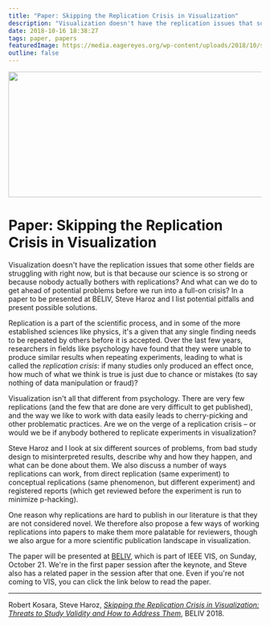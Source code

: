 ```yaml
---
title: "Paper: Skipping the Replication Crisis in Visualization"
description: "Visualization doesn't have the replication issues that some other fields are struggling with right now, but is that because our science is so strong or because nobody actually bothers with replications? And what can we do to get ahead of potential problems before we run into a full-on crisis? In a paper to be presented at BELIV, Steve Haroz and I list potential pitfalls and present possible solutions."
date: 2018-10-16 18:38:27
tags: paper, papers
featuredImage: https://media.eagereyes.org/wp-content/uploads/2018/10/skipping-replication-crisis.jpg
outline: false
---
```


<p align="center"><img src="https://media.eagereyes.org/wp-content/uploads/2018/10/skipping-replication-crisis.jpg" width="772" height="250" /></p>

# Paper: Skipping the Replication Crisis in Visualization

Visualization doesn't have the replication issues that some other fields are struggling with right now, but is that because our science is so strong or because nobody actually bothers with replications? And what can we do to get ahead of potential problems before we run into a full-on crisis? In a paper to be presented at BELIV, Steve Haroz and I list potential pitfalls and present possible solutions.

Replication is a part of the scientific process, and in some of the more established sciences like physics, it's a given that any single finding needs to be repeated by others before it is accepted. Over the last few years, researchers in fields like psychology have found that they were unable to produce similar results when repeating experiments, leading to what is called the <em>replication crisis</em>: if many studies only produced an effect once, how much of what we think is true is just due to chance or mistakes (to say nothing of data manipulation or fraud)?

Visualization isn't all that different from psychology. There are very few replications (and the few that are done are very difficult to get published), and the way we like to work with data easily leads to cherry-picking and other problematic practices. Are we on the verge of a replication crisis – or would we be if anybody bothered to replicate experiments in visualization?

Steve Haroz and I look at six different sources of problems, from bad study design to misinterpreted results, describe why and how they happen, and what can be done about them. We also discuss a number of ways replications can work, from direct replication (same experiment) to conceptual replications (same phenomenon, but different experiment) and registered reports (which get reviewed before the experiment is run to minimize p-hacking).

One reason why replications are hard to publish in our literature is that they are not considered novel. We therefore also propose a few ways of working replications into papers to make them more palatable for reviewers, though we also argue for a more scientific publication landscape in visualization.

The paper will be presented at <a href="https://beliv-workshop.github.io">BELIV</a>, which is part of IEEE VIS, on Sunday, October 21. We're in the first paper session after the keynote, and Steve also has a related paper in the session after that one. Even if you're not coming to VIS, you can click the link below to read the paper.

<hr class="wp-block-separator is-style-wide"/>

Robert Kosara, Steve Haroz, <a href="/publications/Kosara-BELIV-2018"><em>Skipping the Replication Crisis in Visualization: Threats to Study Validity and How to Address Them</em></a>, BELIV 2018.


<PostedBy />


